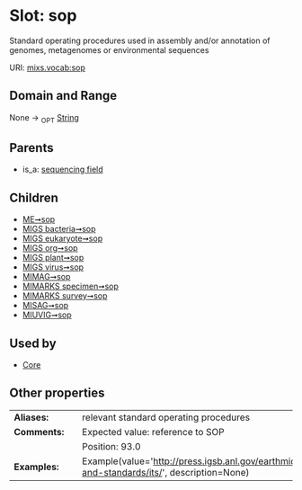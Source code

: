 
# Slot: sop


Standard operating procedures used in assembly and/or annotation of genomes, metagenomes or environmental sequences

URI: [mixs.vocab:sop](https://w3id.org/mixs/vocab/sop)


## Domain and Range

None ->  <sub>OPT</sub> [String](types/String.md)

## Parents

 *  is_a: [sequencing field](sequencing_field.md)

## Children

 *  [ME➞sop](ME_sop.md)
 *  [MIGS bacteria➞sop](MIGS_bacteria_sop.md)
 *  [MIGS eukaryote➞sop](MIGS_eukaryote_sop.md)
 *  [MIGS org➞sop](MIGS_org_sop.md)
 *  [MIGS plant➞sop](MIGS_plant_sop.md)
 *  [MIGS virus➞sop](MIGS_virus_sop.md)
 *  [MIMAG➞sop](MIMAG_sop.md)
 *  [MIMARKS specimen➞sop](MIMARKS_specimen_sop.md)
 *  [MIMARKS survey➞sop](MIMARKS_survey_sop.md)
 *  [MISAG➞sop](MISAG_sop.md)
 *  [MIUVIG➞sop](MIUVIG_sop.md)

## Used by

 * [Core](Core.md)

## Other properties

|  |  |  |
| --- | --- | --- |
| **Aliases:** | | relevant standard operating procedures |
| **Comments:** | | Expected value: reference to SOP |
|  | | Position: 93.0 |
| **Examples:** | | Example(value='http://press.igsb.anl.gov/earthmicrobiome/protocols-and-standards/its/', description=None) |

